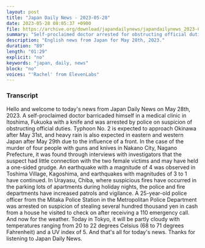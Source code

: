```yaml
---
layout: post
title: "Japan Daily News - 2023-05-28"
date: 2023-05-28 08:05:37 +0900
file: https://archive.org/download/japandailynews/japandailynews_2023-05-28.mp3
summary: "Self-proclaimed doctor arrested for obstructing official duties after barricading himself in medical clinic with a knife in Fukuoka, Typhoon No. 2 expected to approach Okinawa after May 31st, heavy rain also expected in eastern and western Japan after May 29th due to a front, & more…"
description: "English news from Japan for May 28th, 2023."
duration: "89"
length: "01:29"
explicit: "no"
keywords: "japan, daily, news"
block: "no"
voices: "'Rachel' from ElevenLabs"
---
```


### Transcript

Hello and welcome to today's news from Japan Daily News on May 28th, 2023. A self-proclaimed doctor barricaded himself in a medical clinic in Itoshima, Fukuoka with a knife and was arrested by police on suspicion of obstructing official duties. Typhoon No. 2 is expected to approach Okinawa after May 31st, and heavy rain is also expected in eastern and western Japan after May 29th due to the influence of a front. In the case of the murder of four people with guns and knives in Nakano City, Nagano Prefecture, it was found through interviews with investigators that the suspect had little connection with the two female victims and may have held a one-sided grudge. An earthquake with a magnitude of 4 was observed in Toshima Village, Kagoshima, and earthquakes with magnitudes of 3 to 1 have continued. In Urayasu, Chiba, where suspicious fires have occurred in the parking lots of apartments during holiday nights, the police and fire departments have increased patrols and vigilance. A 25-year-old police officer from the Mitaka Police Station in the Metropolitan Police Department was arrested on suspicion of stealing several hundred thousand yen in cash from a house he visited to check on after receiving a 110 emergency call. And now for the weather. Today in Tokyo, it will be partly cloudy with temperatures ranging from 20 to 22 degrees Celsius (68 to 71 degrees Fahrenheit) and a UV index of 5.  And that's all for today's news. Thanks for listening to Japan Daily News.
